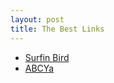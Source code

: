 ```yaml
---
layout: post
title: The Best Links
---
```


* [Surfin Bird](https://youtu.be/OB_fDwBMkCQ)
* [ABCYa](https://www.abcya.com)